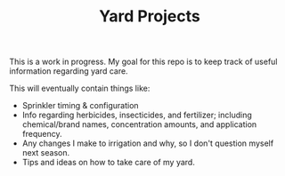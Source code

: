 <header>

# Yard Projects

</header>

This is a work in progress. My goal for this repo is to keep track of useful information regarding yard care.

This will eventually contain things like:

- Sprinkler timing & configuration
- Info regarding herbicides, insecticides, and fertilizer; including chemical/brand names, concentration amounts, and application frequency.
- Any changes I make to irrigation and why, so I don't question myself next season.
- Tips and ideas on how to take care of my yard.